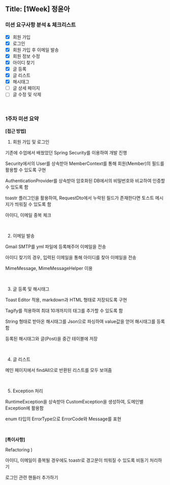 
## Title: [1Week] 정윤아

### 미션 요구사항 분석 & 체크리스트

- [x] 회원 가입
- [x] 로그인
- [x] 회원 가입 후 이메일 발송
- [x] 회원 정보 수정
- [x] 아이디 찾기
- [x] 글 등록
- [x] 글 리스트
- [x] 해시태그
- [ ] 글 상세 페이지
- [ ] 글 수정 및 삭제

<br>

### 1주차 미션 요약

**[접근 방법]**

1. 회원 가입 및 로그인

기존에 수업에서 배웠었던 Spring Security를 이용하여 개발 진행

Security에서의 User를 상속받아 MemberContext를 통해 회원(Member)의 필드를 활용할 수 있도록 구현

AuthenticationProvider를 상속받아 암호화된 DB에서의 비밀번호와 비교하여 인증할 수 있도록 함

toastr 플러그인을 활용하여, RequestDto에서 누락된 필드가 존재한다면 토스트 메시지가 띄워질 수 있도록 함

아이디, 이메일 중복 체크

<br>

2. 이메일 발송

Gmail SMTP를 yml 파일에 등록해주어 이메일을 전송

아이디 찾기의 경우, 입력된 이메일을 통해 아이디를 찾아 이메일을 전송

MimeMessage, MimeMessageHelper 이용

<br>

3. 글 등록 및 해시태그

Toast Editor 적용, markdown과 HTML 형태로 저장되도록 구현

Tagify를 적용하여 최대 10개까지의 태그를 추가할 수 있도록 함

String 형태로 받아온 해시태그를 Json으로 파싱하여 value값을 얻어 해시태그를 등록함

등록된 해시태그와 글(Post)을 중간 테이블에 저장

<br>

4. 글 리스트

메인 페이지에서 findAll으로 반환된 리스트를 모두 보여줌

<br>

5. Exception 처리

RuntimeException을 상속받아 CustomException을 생성하여, 도메인별 Exception에 활용함

enum 타입의 ErrorType으로 ErrorCode와 Message를 표현

<br>

**[특이사항]**

Refactoring )

아이디, 이메일이 중복될 경우에도 toastr로 경고문이 띄워질 수 있도록 비동기 처리하기

로그인 관련 핸들러 추가하기



